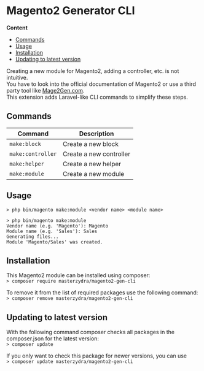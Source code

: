 # Magento2 Generator CLI

**Content**  
- [Commands](#commands)
- [Usage](#usage)
- [Installation](#installation)
- [Updating to latest version](#updating-to-latest-version)

Creating a new module for Magento2, adding a controller, etc. is not intuitive.  
You have to look into the official documentation of Magento2 or use a third party tool like [Mage2Gen.com](Mage2Gen.com).  
This extension adds Laravel-like CLI commands to simplify these steps.

## Commands
| Command | Description |
|---------|-------------|
| `make:block` | Create a new block |
| `make:controller` | Create a new controller |
| `make:helper` | Create a new helper |
| `make:module` | Create a new module |

## Usage
```
> php bin/magento make:module <vendor name> <module name>

> php bin/magento make:module
Vendor name (e.g. 'Magento'): Magento
Module name (e.g. 'Sales'): Sales
Generating files...
Module 'Magento/Sales' was created.
```

## Installation
This Magento2 module can be installed using composer:  
`> composer require masterzydra/magento2-gen-cli`

To remove it from the list of required packages use the following command:  
`> composer remove masterzydra/magento2-gen-cli`

## Updating to latest version
With the following command composer checks all packages in the composer.json for the latest version:  
`> composer update`

If you only want to check this package for newer versions, you can use  
`> composer update masterzydra/magento2-gen-cli`
